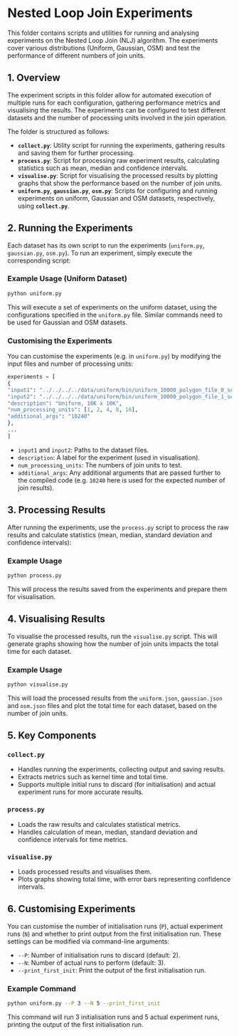 # Nested Loop Join Experiments

This folder contains scripts and utilities for running and analysing experiments on the Nested Loop Join (NLJ) algorithm. The experiments cover various distributions (Uniform, Gaussian, OSM) and test the performance of different numbers of join units.

## 1. Overview

The experiment scripts in this folder allow for automated execution of multiple runs for each configuration, gathering performance metrics and visualising the results. The experiments can be configured to test different datasets and the number of processing units involved in the join operation.

The folder is structured as follows:
- **`collect.py`**: Utility script for running the experiments, gathering results and saving them for further processing.
- **`process.py`**: Script for processing raw experiment results, calculating statistics such as mean, median and confidence intervals.
- **`visualise.py`**: Script for visualising the processed results by plotting graphs that show the performance based on the number of join units.
- **`uniform.py`**, **`gaussian.py`**, **`osm.py`**: Scripts for configuring and running experiments on uniform, Gaussian and OSM datasets, respectively, using  **`collect.py`**.

## 2. Running the Experiments

Each dataset has its own script to run the experiments (`uniform.py`, `gaussian.py`, `osm.py`). To run an experiment, simply execute the corresponding script:

### Example Usage (Uniform Dataset)

```bash
python uniform.py
```

This will execute a set of experiments on the uniform dataset, using the configurations specified in the `uniform.py` file. Similar commands need to be used for Gaussian and OSM datasets.

### Customising the Experiments

You can customise the experiments (e.g. in `uniform.py`)  by modifying the input files and number of processing units:

```python
experiments = [
{
"input1": "../../../../data/uniform/bin/uniform_10000_polygon_file_0_set_0.bin",
"input2": "../../../../data/uniform/bin/uniform_10000_polygon_file_1_set_0.bin",
"description": "Uniform, 10K x 10K",
"num_processing_units": [1, 2, 4, 8, 16],
"additional_args": "10240"
},
...
]
```

- `input1` and `input2`: Paths to the dataset files.
- `description`: A label for the experiment (used in visualisation).
- `num_processing_units`: The numbers of join units to test.
- `additional_args`: Any additional arguments that are passed further to the compiled code (e.g. `10240` here is used for the expected number of join results).

## 3. Processing Results

After running the experiments, use the `process.py` script to process the raw results and calculate statistics (mean, median, standard deviation and confidence intervals):

### Example Usage

```bash
python process.py
```

This will process the results saved from the experiments and prepare them for visualisation.

## 4. Visualising Results

To visualise the processed results, run the `visualise.py` script. This will generate graphs showing how the number of join units impacts the total time for each dataset.

### Example Usage

```bash
python visualise.py
```

This will load the processed results from the `uniform.json`, `gaussian.json` and `osm.json` files and plot the total time for each dataset, based on the number of join units.

## 5. Key Components

### `collect.py`

- Handles running the experiments, collecting output and saving results.
- Extracts metrics such as kernel time and total time.
- Supports multiple initial runs to discard (for initialisation) and actual experiment runs for more accurate results.

### `process.py`

- Loads the raw results and calculates statistical metrics.
- Handles calculation of mean, median, standard deviation and confidence intervals for time metrics.

### `visualise.py`

- Loads processed results and visualises them.
- Plots graphs showing total time, with error bars representing confidence intervals.

## 6. Customising Experiments

You can customise the number of initialisation runs (`P`), actual experiment runs (`N`) and whether to print output from the first initialisation run. These settings can be modified via command-line arguments:

- `--P`: Number of initialisation runs to discard (default: 2).
- `--N`: Number of actual runs to perform (default: 3).
- `--print_first_init`: Print the output of the first initialisation run.

### Example Command

```bash
python uniform.py --P 3 --N 5 --print_first_init
```

This command will run 3 initialisation runs and 5 actual experiment runs, printing the output of the first initialisation run.
